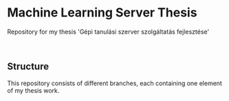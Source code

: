 # Machine Learning Server Thesis
Repository for my thesis 'Gépi tanulási szerver szolgáltatás fejlesztése'

<br>

## Structure
This repository consists of different branches, each containing one element of my thesis work.

